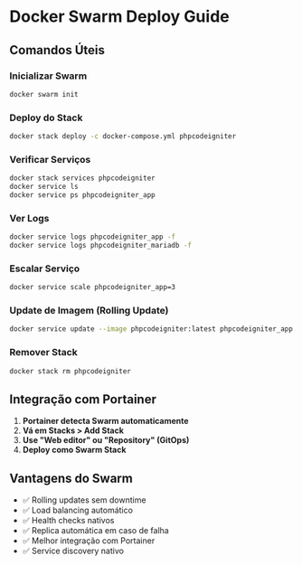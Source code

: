 # Docker Swarm Deploy Guide

## Comandos Úteis

### Inicializar Swarm
```bash
docker swarm init
```

### Deploy do Stack
```bash
docker stack deploy -c docker-compose.yml phpcodeigniter
```

### Verificar Serviços
```bash
docker stack services phpcodeigniter
docker service ls
docker service ps phpcodeigniter_app
```

### Ver Logs
```bash
docker service logs phpcodeigniter_app -f
docker service logs phpcodeigniter_mariadb -f
```

### Escalar Serviço
```bash
docker service scale phpcodeigniter_app=3
```

### Update de Imagem (Rolling Update)
```bash
docker service update --image phpcodeigniter:latest phpcodeigniter_app
```

### Remover Stack
```bash
docker stack rm phpcodeigniter
```

## Integração com Portainer

1. **Portainer detecta Swarm automaticamente**
2. **Vá em Stacks > Add Stack**
3. **Use "Web editor" ou "Repository" (GitOps)**
4. **Deploy como Swarm Stack**

## Vantagens do Swarm

- ✅ Rolling updates sem downtime
- ✅ Load balancing automático
- ✅ Health checks nativos
- ✅ Replica automática em caso de falha
- ✅ Melhor integração com Portainer
- ✅ Service discovery nativo
